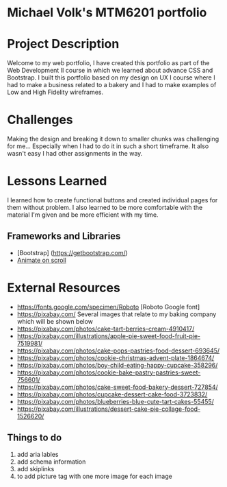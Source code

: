# Michael Volk's MTM6201 portfolio

# Project Description 
Welcome to my web portfolio, I have created this portfolio as part of the Web Development II course in which we learned about advance CSS and Bootstrap. I built this portfolio based on my design on UX I course where I had to make a business related to a bakery and I had to make examples of Low and High Fidelity wireframes. 

# Challenges
Making the design and breaking it down to smaller chunks was challenging for me... Especially when I had to do it in such a short timeframe. It also wasn't easy I had other assignments in the way.

# Lessons Learned
I learned how to create functional buttons and created individual pages for them without problem. I also learned to be more comfortable with the material I'm given and be more efficient with my time.

## Frameworks and Libraries
- [Bootstrap] (https://getbootstrap.com/)
- [Animate on scroll](https://michalsnik.github.io/aos/)

# External Resources 
-  https://fonts.google.com/specimen/Roboto [Roboto Google font]
-  https://pixabay.com/ Several images that relate to my baking company which will be shown below
-  https://pixabay.com/photos/cake-tart-berries-cream-4910417/ 
-  https://pixabay.com/illustrations/apple-pie-sweet-food-fruit-pie-7519981/ 
-  https://pixabay.com/photos/cake-pops-pastries-food-dessert-693645/ 
-  https://pixabay.com/photos/cookie-christmas-advent-plate-1864674/ 
-  https://pixabay.com/photos/boy-child-eating-happy-cupcake-358296/ 
-  https://pixabay.com/photos/cookie-bake-pastry-pastries-sweet-756601/ 
-  https://pixabay.com/photos/cake-sweet-food-bakery-dessert-727854/ 
- https://pixabay.com/photos/cupcake-dessert-cake-food-3723832/ 
-  https://pixabay.com/photos/blueberries-blue-cute-tart-cakes-55455/ 
-  https://pixabay.com/illustrations/dessert-cake-pie-collage-food-1526620/ 

## Things to do
1. add aria lables
2. add schema information
3. add skiplinks
4. to add picture tag with one more image for each image